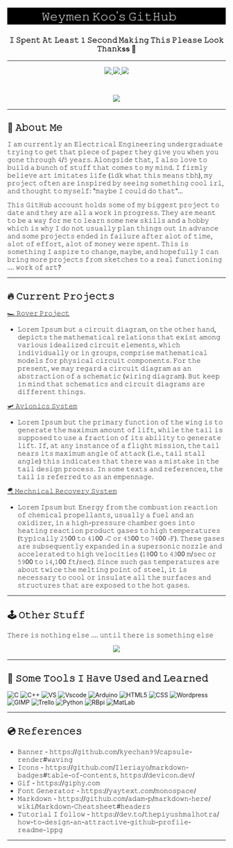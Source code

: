 <p align="center">
  <a href="https://youtu.be/xcaQ95P2-0M" target="_blank">
  <img src="https://github.com/WeymenKoo/WeymenKoo/blob/main/Stuff.png"/>
  </a>
</p>


<h3 align="center">𝙸 𝚂𝚙𝚎𝚗𝚝 𝙰𝚝 𝙻𝚎𝚊𝚜𝚝 𝟷 𝚂𝚎𝚌𝚘𝚗𝚍 𝙼𝚊𝚔𝚒𝚗𝚐 𝚃𝚑𝚒𝚜 𝙿𝚕𝚎𝚊𝚜𝚎 𝙻𝚘𝚘𝚔 𝚃𝚑𝚊𝚗𝚔ss 🍵</h3>

<hr> 

<p align="center">
  <a href="https://www.linkedin.com/in/weymenkoo/" target="_blank">
    <img height="30" src="https://img.shields.io/badge/linkedin-%230077B5.svg?style=for-the-badge&logo=linkedin&logoColor=white"/>
  </a>
  <a href="mailto:kchweymen@gmail.com" target="_blank">
    <img height="30" src="https://img.shields.io/badge/Gmail-D14836?style=for-the-badge&logo=gmail&logoColor=white"/>
  </a>
  <a href="https://www.youtube.com/watch?v=lpiB2wMc49g" target="_blank">
    <img height="30" src="https://img.shields.io/badge/Discord-%237289DA.svg?style=for-the-badge&logo=discord&logoColor=white"/>
  </a>
</p>

<br>

<p align="center">
  <a href="https://youtu.be/b9TE3226T-g">
  <img height="400" src="https://media.giphy.com/media/3ov9jVnbc2E7rCO0Ao/giphy.gif"/>
  </a>
</p>

<hr> 


## 📸 𝙰𝚋𝚘𝚞𝚝 𝙼𝚎 

𝙸 𝚊𝚖 𝚌𝚞𝚛𝚛𝚎𝚗𝚝𝚕𝚢 𝚊𝚗 𝙴𝚕𝚎𝚌𝚝𝚛𝚒𝚌𝚊𝚕 𝙴𝚗𝚐𝚒𝚗𝚎𝚎𝚛𝚒𝚗𝚐 𝚞𝚗𝚍𝚎𝚛𝚐𝚛𝚊𝚍𝚞𝚊𝚝𝚎 𝚝𝚛𝚢𝚒𝚗𝚐 𝚝𝚘 𝚐𝚎𝚝 𝚝𝚑𝚊𝚝 𝚙𝚒𝚎𝚌𝚎 𝚘𝚏 𝚙𝚊𝚙𝚎𝚛 𝚝𝚑𝚎𝚢 𝚐𝚒𝚟𝚎 𝚢𝚘𝚞 𝚠𝚑𝚎𝚗 𝚢𝚘𝚞 𝚐𝚘𝚗𝚎 𝚝𝚑𝚛𝚘𝚞𝚐𝚑 𝟺/𝟻 𝚢𝚎𝚊𝚛𝚜. 𝙰𝚕𝚘𝚗𝚐𝚜𝚒𝚍𝚎 𝚝𝚑𝚊𝚝, 𝙸 𝚊𝚕𝚜𝚘 𝚕𝚘𝚟𝚎 𝚝𝚘 𝚋𝚞𝚒𝚕𝚍 𝚊 𝚋𝚞𝚗𝚌𝚑 𝚘𝚏 𝚜𝚝𝚞𝚏𝚏 𝚝𝚑𝚊𝚝 𝚌𝚘𝚖𝚎𝚜 𝚝𝚘 𝚖𝚢 𝚖𝚒𝚗𝚍. 𝙸 𝚏𝚒𝚛𝚖𝚕𝚢 𝚋𝚎𝚕𝚒𝚎𝚟𝚎 𝚊𝚛𝚝 𝚒𝚖𝚒𝚝𝚊𝚝𝚎𝚜 𝚕𝚒𝚏𝚎 (𝚒𝚍𝚔 𝚠𝚑𝚊𝚝 𝚝𝚑𝚒𝚜 𝚖𝚎𝚊𝚗𝚜 𝚝𝚋𝚑), 𝚖𝚢 𝚙𝚛𝚘𝚓𝚎𝚌𝚝 𝚘𝚏𝚝𝚎𝚗 𝚊𝚛𝚎 𝚒𝚗𝚜𝚙𝚒𝚛𝚎𝚍 𝚋𝚢 𝚜𝚎𝚎𝚒𝚗𝚐 𝚜𝚘𝚖𝚎𝚝𝚑𝚒𝚗𝚐 𝚌𝚘𝚘𝚕 𝚒𝚛𝚕, 𝚊𝚗𝚍 𝚝𝚑𝚘𝚞𝚐𝚑𝚝 𝚝𝚘 𝚖𝚢𝚜𝚎𝚕𝚏: "𝚖𝚊𝚢𝚋𝚎 𝙸 𝚌𝚘𝚞𝚕𝚍 𝚍𝚘 𝚝𝚑𝚊𝚝"...

𝚃𝚑𝚒𝚜 𝙶𝚒𝚝𝙷𝚞𝚋 𝚊𝚌𝚌𝚘𝚞𝚗𝚝 𝚑𝚘𝚕𝚍𝚜 𝚜𝚘𝚖𝚎 𝚘𝚏 𝚖𝚢 𝚋𝚒𝚐𝚐𝚎𝚜𝚝 𝚙𝚛𝚘𝚓𝚎𝚌𝚝 𝚝𝚘 𝚍𝚊𝚝𝚎 𝚊𝚗𝚍 𝚝𝚑𝚎𝚢 𝚊𝚛𝚎 𝚊𝚕𝚕 𝚊 𝚠𝚘𝚛𝚔 𝚒𝚗 𝚙𝚛𝚘𝚐𝚛𝚎𝚜𝚜. 𝚃𝚑𝚎𝚢 𝚊𝚛𝚎 𝚖𝚎𝚊𝚗𝚝 𝚝𝚘 𝚋𝚎 𝚊 𝚠𝚊𝚢 𝚏𝚘𝚛 𝚖𝚎 𝚝𝚘 𝚕𝚎𝚊𝚛𝚗 𝚜𝚘𝚖𝚎 𝚗𝚎𝚠 𝚜𝚔𝚒𝚕𝚕𝚜 𝚊𝚗𝚍 𝚊 𝚑𝚘𝚋𝚋𝚢 𝚠𝚑𝚒𝚌𝚑 𝚒𝚜 𝚠𝚑𝚢 𝙸 𝚍𝚘 𝚗𝚘𝚝 𝚞𝚜𝚞𝚊𝚕𝚕𝚢 𝚙𝚕𝚊𝚗 𝚝𝚑𝚒𝚗𝚐𝚜 𝚘𝚞𝚝 𝚒𝚗 𝚊𝚍𝚟𝚊𝚗𝚌𝚎 𝚊𝚗𝚍 𝚜𝚘𝚖𝚎 𝚙𝚛𝚘𝚓𝚎𝚌𝚝𝚜 𝚎𝚗𝚍𝚎𝚍 𝚒𝚗 𝚏𝚊𝚒𝚕𝚞𝚛𝚎 𝚊𝚏𝚝𝚎𝚛 𝚊𝚕𝚘𝚝 𝚘𝚏 𝚝𝚒𝚖𝚎, 𝚊𝚕𝚘𝚝 𝚘𝚏 𝚎𝚏𝚏𝚘𝚛𝚝, 𝚊𝚕𝚘𝚝 𝚘𝚏 𝚖𝚘𝚗𝚎𝚢 𝚠𝚎𝚛𝚎 𝚜𝚙𝚎𝚗𝚝. 𝚃𝚑𝚒𝚜 𝚒𝚜 𝚜𝚘𝚖𝚎𝚝𝚑𝚒𝚗𝚐 𝙸 𝚊𝚜𝚙𝚒𝚛𝚎 𝚝𝚘 𝚌𝚑𝚊𝚗𝚐𝚎, 𝚖𝚊𝚢𝚋𝚎, 𝚊𝚗𝚍 𝚑𝚘𝚙𝚎𝚏𝚞𝚕𝚕𝚢 𝙸 𝚌𝚊𝚗 𝚋𝚛𝚒𝚗𝚐 𝚖𝚘𝚛𝚎 𝚙𝚛𝚘𝚓𝚎𝚌𝚝𝚜 𝚏𝚛𝚘𝚖 𝚜𝚔𝚎𝚝𝚌𝚑𝚎𝚜 𝚝𝚘 𝚊 𝚛𝚎𝚊𝚕 𝚏𝚞𝚗𝚌𝚝𝚒𝚘𝚗𝚒𝚗𝚐 .... 𝚠𝚘𝚛𝚔 𝚘𝚏 𝚊𝚛𝚝?

<hr>

## 🔥 𝙲𝚞𝚛𝚛𝚎𝚗𝚝 𝙿𝚛𝚘𝚓𝚎𝚌𝚝𝚜

[🏎️ 𝚁𝚘𝚟𝚎𝚛 𝙿𝚛𝚘𝚓𝚎𝚌𝚝](https://github.com/WeymenKoo/Rover-Project)
- 𝙻𝚘𝚛𝚎𝚖 𝙸𝚙𝚜𝚞𝚖 𝚋𝚞𝚝 𝚊 𝚌𝚒𝚛𝚌𝚞𝚒𝚝 𝚍𝚒𝚊𝚐𝚛𝚊𝚖, 𝚘𝚗 𝚝𝚑𝚎 𝚘𝚝𝚑𝚎𝚛 𝚑𝚊𝚗𝚍, 𝚍𝚎𝚙𝚒𝚌𝚝𝚜 𝚝𝚑𝚎 𝚖𝚊𝚝𝚑𝚎𝚖𝚊𝚝𝚒𝚌𝚊𝚕 𝚛𝚎𝚕𝚊𝚝𝚒𝚘𝚗𝚜 𝚝𝚑𝚊𝚝 𝚎𝚡𝚒𝚜𝚝 𝚊𝚖𝚘𝚗𝚐 𝚟𝚊𝚛𝚒𝚘𝚞𝚜 𝚒𝚍𝚎𝚊𝚕𝚒𝚣𝚎𝚍 𝚌𝚒𝚛𝚌𝚞𝚒𝚝 𝚎𝚕𝚎𝚖𝚎𝚗𝚝𝚜, 𝚠𝚑𝚒𝚌𝚑 𝚒𝚗𝚍𝚒𝚟𝚒𝚍𝚞𝚊𝚕𝚕𝚢 𝚘𝚛 𝚒𝚗 𝚐𝚛𝚘𝚞𝚙𝚜, 𝚌𝚘𝚖𝚙𝚛𝚒𝚜𝚎 𝚖𝚊𝚝𝚑𝚎𝚖𝚊𝚝𝚒𝚌𝚊𝚕 𝚖𝚘𝚍𝚎𝚕𝚜 𝚏𝚘𝚛 𝚙𝚑𝚢𝚜𝚒𝚌𝚊𝚕 𝚌𝚒𝚛𝚌𝚞𝚒𝚝 𝚌𝚘𝚖𝚙𝚘𝚗𝚎𝚗𝚝𝚜. 𝙵𝚘𝚛 𝚝𝚑𝚎 𝚙𝚛𝚎𝚜𝚎𝚗𝚝, 𝚠𝚎 𝚖𝚊𝚢 𝚛𝚎𝚐𝚊𝚛𝚍 𝚊 𝚌𝚒𝚛𝚌𝚞𝚒𝚝 𝚍𝚒𝚊𝚐𝚛𝚊𝚖 𝚊𝚜 𝚊𝚗 𝚊𝚋𝚜𝚝𝚛𝚊𝚌𝚝𝚒𝚘𝚗 𝚘𝚏 𝚊 𝚜𝚌𝚑𝚎𝚖𝚊𝚝𝚒𝚌 (𝚠𝚒𝚛𝚒𝚗𝚐 𝚍𝚒𝚊𝚐𝚛𝚊𝚖). 𝙱𝚞𝚝 𝚔𝚎𝚎𝚙 𝚒𝚗 𝚖𝚒𝚗𝚍 𝚝𝚑𝚊𝚝 𝚜𝚌𝚑𝚎𝚖𝚊𝚝𝚒𝚌𝚜 𝚊𝚗𝚍 𝚌𝚒𝚛𝚌𝚞𝚒𝚝 𝚍𝚒𝚊𝚐𝚛𝚊𝚖𝚜 𝚊𝚛𝚎 𝚍𝚒𝚏𝚏𝚎𝚛𝚎𝚗𝚝 𝚝𝚑𝚒𝚗𝚐𝚜. 

[🛩️ 𝙰𝚟𝚒𝚘𝚗𝚒𝚌𝚜 𝚂𝚢𝚜𝚝𝚎𝚖](https://github.com/WeymenKoo/Water-Rocket-Avionics)
- 𝙻𝚘𝚛𝚎𝚖 𝙸𝚙𝚜𝚞𝚖 𝚋𝚞𝚝 𝚝𝚑𝚎 𝚙𝚛𝚒𝚖𝚊𝚛𝚢 𝚏𝚞𝚗𝚌𝚝𝚒𝚘𝚗 𝚘𝚏 𝚝𝚑𝚎 𝚠𝚒𝚗𝚐 𝚒𝚜 𝚝𝚘 𝚐𝚎𝚗𝚎𝚛𝚊𝚝𝚎 𝚝𝚑𝚎 𝚖𝚊𝚡𝚒𝚖𝚞𝚖 𝚊𝚖𝚘𝚞𝚗𝚝 𝚘𝚏 𝚕𝚒𝚏𝚝, 𝚠𝚑𝚒𝚕𝚎 𝚝𝚑𝚎 𝚝𝚊𝚒𝚕 𝚒𝚜 𝚜𝚞𝚙𝚙𝚘𝚜𝚎𝚍 𝚝𝚘 𝚞𝚜𝚎 𝚊 𝚏𝚛𝚊𝚌𝚝𝚒𝚘𝚗 𝚘𝚏 𝚒𝚝𝚜 𝚊𝚋𝚒𝚕𝚒𝚝𝚢 𝚝𝚘 𝚐𝚎𝚗𝚎𝚛𝚊𝚝𝚎 𝚕𝚒𝚏𝚝. 𝙸𝚏, 𝚊𝚝 𝚊𝚗𝚢 𝚒𝚗𝚜𝚝𝚊𝚗𝚌𝚎 𝚘𝚏 𝚊 𝚏𝚕𝚒𝚐𝚑𝚝 𝚖𝚒𝚜𝚜𝚒𝚘𝚗, 𝚝𝚑𝚎 𝚝𝚊𝚒𝚕 𝚗𝚎𝚊𝚛𝚜 𝚒𝚝𝚜 𝚖𝚊𝚡𝚒𝚖𝚞𝚖 𝚊𝚗𝚐𝚕𝚎 𝚘𝚏 𝚊𝚝𝚝𝚊𝚌𝚔 (𝚒.𝚎., 𝚝𝚊𝚒𝚕 𝚜𝚝𝚊𝚕𝚕 𝚊𝚗𝚐𝚕𝚎) 𝚝𝚑𝚒𝚜 𝚒𝚗𝚍𝚒𝚌𝚊𝚝𝚎𝚜 𝚝𝚑𝚊𝚝 𝚝𝚑𝚎𝚛𝚎 𝚠𝚊𝚜 𝚊 𝚖𝚒𝚜𝚝𝚊𝚔𝚎 𝚒𝚗 𝚝𝚑𝚎 𝚝𝚊𝚒𝚕 𝚍𝚎𝚜𝚒𝚐𝚗 𝚙𝚛𝚘𝚌𝚎𝚜𝚜. 𝙸𝚗 𝚜𝚘𝚖𝚎 𝚝𝚎𝚡𝚝𝚜 𝚊𝚗𝚍 𝚛𝚎𝚏𝚎𝚛𝚎𝚗𝚌𝚎𝚜, 𝚝𝚑𝚎 𝚝𝚊𝚒𝚕 𝚒𝚜 𝚛𝚎𝚏𝚎𝚛𝚛𝚎𝚍 𝚝𝚘 𝚊𝚜 𝚊𝚗 𝚎𝚖𝚙𝚎𝚗𝚗𝚊𝚐𝚎.

[🪂 𝙼𝚎𝚌𝚑𝚗𝚒𝚌𝚊𝚕 𝚁𝚎𝚌𝚘𝚟𝚎𝚛𝚢 𝚂𝚢𝚜𝚝𝚎𝚖](https://github.com/WeymenKoo/Water-Rocket-Avionics)
- 𝙻𝚘𝚛𝚎𝚖 𝙸𝚙𝚜𝚞𝚖 𝚋𝚞𝚝 𝙴𝚗𝚎𝚛𝚐𝚢 𝚏𝚛𝚘𝚖 𝚝𝚑𝚎 𝚌𝚘𝚖𝚋𝚞𝚜𝚝𝚒𝚘𝚗 𝚛𝚎𝚊𝚌𝚝𝚒𝚘𝚗 𝚘𝚏 𝚌𝚑𝚎𝚖𝚒𝚌𝚊𝚕 𝚙𝚛𝚘𝚙𝚎𝚕𝚕𝚊𝚗𝚝𝚜, 𝚞𝚜𝚞𝚊𝚕𝚕𝚢 𝚊 𝚏𝚞𝚎𝚕 𝚊𝚗𝚍 𝚊𝚗 𝚘𝚡𝚒𝚍𝚒𝚣𝚎𝚛, 𝚒𝚗 𝚊 𝚑𝚒𝚐𝚑-𝚙𝚛𝚎𝚜𝚜𝚞𝚛𝚎 𝚌𝚑𝚊𝚖𝚋𝚎𝚛 𝚐𝚘𝚎𝚜 𝚒𝚗𝚝𝚘 𝚑𝚎𝚊𝚝𝚒𝚗𝚐 𝚛𝚎𝚊𝚌𝚝𝚒𝚘𝚗 𝚙𝚛𝚘𝚍𝚞𝚌𝚝 𝚐𝚊𝚜𝚎𝚜 𝚝𝚘 𝚑𝚒𝚐𝚑 𝚝𝚎𝚖𝚙𝚎𝚛𝚊𝚝𝚞𝚛𝚎𝚜 (𝚝𝚢𝚙𝚒𝚌𝚊𝚕𝚕𝚢 𝟸𝟻00 𝚝𝚘 𝟺𝟷00 ∘𝙲 𝚘𝚛 𝟺𝟻00 𝚝𝚘 𝟽𝟺00 ∘𝙵). 𝚃𝚑𝚎𝚜𝚎 𝚐𝚊𝚜𝚎𝚜 𝚊𝚛𝚎 𝚜𝚞𝚋𝚜𝚎𝚚𝚞𝚎𝚗𝚝𝚕𝚢 𝚎𝚡𝚙𝚊𝚗𝚍𝚎𝚍 𝚒𝚗 𝚊 𝚜𝚞𝚙𝚎𝚛𝚜𝚘𝚗𝚒𝚌 𝚗𝚘𝚣𝚣𝚕𝚎 𝚊𝚗𝚍 𝚊𝚌𝚌𝚎𝚕𝚎𝚛𝚊𝚝𝚎𝚍 𝚝𝚘 𝚑𝚒𝚐𝚑 𝚟𝚎𝚕𝚘𝚌𝚒𝚝𝚒𝚎𝚜 (𝟷𝟾00 𝚝𝚘 𝟺𝟹00 𝚖/𝚜𝚎𝚌 𝚘𝚛 𝟻𝟿00 𝚝𝚘 𝟷𝟺,𝟷00 𝚏𝚝/𝚜𝚎𝚌). 𝚂𝚒𝚗𝚌𝚎 𝚜𝚞𝚌𝚑 𝚐𝚊𝚜 𝚝𝚎𝚖𝚙𝚎𝚛𝚊𝚝𝚞𝚛𝚎𝚜 𝚊𝚛𝚎 𝚊𝚋𝚘𝚞𝚝 𝚝𝚠𝚒𝚌𝚎 𝚝𝚑𝚎 𝚖𝚎𝚕𝚝𝚒𝚗𝚐 𝚙𝚘𝚒𝚗𝚝 𝚘𝚏 𝚜𝚝𝚎𝚎𝚕, 𝚒𝚝 𝚒𝚜 𝚗𝚎𝚌𝚎𝚜𝚜𝚊𝚛𝚢 𝚝𝚘 𝚌𝚘𝚘𝚕 𝚘𝚛 𝚒𝚗𝚜𝚞𝚕𝚊𝚝𝚎 𝚊𝚕𝚕 𝚝𝚑𝚎 𝚜𝚞𝚛𝚏𝚊𝚌𝚎𝚜 𝚊𝚗𝚍 𝚜𝚝𝚛𝚞𝚌𝚝𝚞𝚛𝚎𝚜 𝚝𝚑𝚊𝚝 𝚊𝚛𝚎 𝚎𝚡𝚙𝚘𝚜𝚎𝚍 𝚝𝚘 𝚝𝚑𝚎 𝚑𝚘𝚝 𝚐𝚊𝚜𝚎𝚜.

<hr>

## 🕹️ 𝙾𝚝𝚑𝚎𝚛 𝚂𝚝𝚞𝚏𝚏

𝚃𝚑𝚎𝚛𝚎 𝚒𝚜 𝚗𝚘𝚝𝚑𝚒𝚗𝚐 𝚎𝚕𝚜𝚎 .... 𝚞𝚗𝚝𝚒𝚕 𝚝𝚑𝚎𝚛𝚎 𝚒𝚜 𝚜𝚘𝚖𝚎𝚝𝚑𝚒𝚗𝚐 𝚎𝚕𝚜𝚎

<p align="center">
  <a href="https://youtu.be/b9TE3226T-g">
  <img height="400" src="https://media.giphy.com/media/3oEduVhPTUAzqm03NS/giphy.gif"/>
  </a>
</p>

<hr>

## 💾 𝚂𝚘𝚖𝚎 𝚃𝚘𝚘𝚕𝚜 𝙸 𝙷𝚊𝚟𝚎 𝚄𝚜𝚎𝚍 𝚊𝚗𝚍 𝙻𝚎𝚊𝚛𝚗𝚎𝚍

<p align="left">
 <img src="https://cdn.jsdelivr.net/gh/devicons/devicon/icons/c/c-line.svg" alt="C" width="45" height="45"/>
<img src="https://cdn.jsdelivr.net/gh/devicons/devicon/icons/cplusplus/cplusplus-line.svg" alt="C++" width="45" height="45"/>
  <img src="https://cdn.jsdelivr.net/gh/devicons/devicon/icons/visualstudio/visualstudio-plain.svg" alt="VS" width="45" height="45"/>
  <img src="https://cdn.jsdelivr.net/gh/devicons/devicon/icons/vscode/vscode-original.svg" alt="Vscode" width="45" height="45"/>
    <img src="https://cdn.jsdelivr.net/gh/devicons/devicon/icons/arduino/arduino-original-wordmark.svg" alt="Arduino" width="45" height="45"/>

<img src="https://cdn.jsdelivr.net/gh/devicons/devicon/icons/html5/html5-plain.svg" alt="HTML5" width="45" height="45"/>
  <img src="https://cdn.jsdelivr.net/gh/devicons/devicon/icons/css3/css3-plain.svg" alt="CSS" width="45" height="45"/>
    <img src="https://cdn.jsdelivr.net/gh/devicons/devicon/icons/wordpress/wordpress-plain.svg" alt="Wordpress" width="45" height="45"/>
  <img src="https://cdn.jsdelivr.net/gh/devicons/devicon/icons/gimp/gimp-original.svg" alt="GIMP" width="45" height="45"/>
  <img src="https://cdn.jsdelivr.net/gh/devicons/devicon/icons/trello/trello-plain.svg" alt="Trello" width="45" height="45"/>

<img src="https://cdn.jsdelivr.net/gh/devicons/devicon/icons/python/python-original.svg" alt="Python" width="45" height="45"/>
<img src="https://cdn.jsdelivr.net/gh/devicons/devicon/icons/raspberrypi/raspberrypi-original.svg" alt="RBpi" width="45" height="45"/>
  <img src="https://cdn.jsdelivr.net/gh/devicons/devicon/icons/matlab/matlab-original.svg" alt="MatLab" width="45" height="45"/>

</p>

<hr>

## 💿 𝚁𝚎𝚏𝚎𝚛𝚎𝚗𝚌𝚎𝚜 

- 𝙱𝚊𝚗𝚗𝚎𝚛 - 𝚑𝚝𝚝𝚙𝚜://𝚐𝚒𝚝𝚑𝚞𝚋.𝚌𝚘𝚖/𝚔𝚢𝚎𝚌𝚑𝚊𝚗𝟿𝟿/𝚌𝚊𝚙𝚜𝚞𝚕𝚎-𝚛𝚎𝚗𝚍𝚎𝚛#𝚠𝚊𝚟𝚒𝚗𝚐
- 𝙸𝚌𝚘𝚗𝚜 - 𝚑𝚝𝚝𝚙𝚜://𝚐𝚒𝚝𝚑𝚞𝚋.𝚌𝚘𝚖/𝙸𝚕𝚎𝚛𝚒𝚊𝚢𝚘/𝚖𝚊𝚛𝚔𝚍𝚘𝚠𝚗-𝚋𝚊𝚍𝚐𝚎𝚜#𝚝𝚊𝚋𝚕𝚎-𝚘𝚏-𝚌𝚘𝚗𝚝𝚎𝚗𝚝𝚜, 𝚑𝚝𝚝𝚙𝚜://𝚍𝚎𝚟𝚒𝚌𝚘𝚗.𝚍𝚎𝚟/
- 𝙶𝚒𝚏 - 𝚑𝚝𝚝𝚙𝚜://𝚐𝚒𝚙𝚑𝚢.𝚌𝚘𝚖
- 𝙵𝚘𝚗𝚝 𝙶𝚎𝚗𝚎𝚛𝚊𝚝𝚘𝚛 - 𝚑𝚝𝚝𝚙𝚜://𝚢𝚊𝚢𝚝𝚎𝚡𝚝.𝚌𝚘𝚖/𝚖𝚘𝚗𝚘𝚜𝚙𝚊𝚌𝚎/
- 𝙼𝚊𝚛𝚔𝚍𝚘𝚠𝚗 - 𝚑𝚝𝚝𝚙𝚜://𝚐𝚒𝚝𝚑𝚞𝚋.𝚌𝚘𝚖/𝚊𝚍𝚊𝚖-𝚙/𝚖𝚊𝚛𝚔𝚍𝚘𝚠𝚗-𝚑𝚎𝚛𝚎/𝚠𝚒𝚔𝚒/𝙼𝚊𝚛𝚔𝚍𝚘𝚠𝚗-𝙲𝚑𝚎𝚊𝚝𝚜𝚑𝚎𝚎𝚝#𝚑𝚎𝚊𝚍𝚎𝚛𝚜
- 𝚃𝚞𝚝𝚘𝚛𝚒𝚊𝚕 𝙸 𝚏𝚘𝚕𝚕𝚘𝚠 - 𝚑𝚝𝚝𝚙𝚜://𝚍𝚎𝚟.𝚝𝚘/𝚝𝚑𝚎𝚙𝚒𝚢𝚞𝚜𝚑𝚖𝚊𝚕𝚑𝚘𝚝𝚛𝚊/𝚑𝚘𝚠-𝚝𝚘-𝚍𝚎𝚜𝚒𝚐𝚗-𝚊𝚗-𝚊𝚝𝚝𝚛𝚊𝚌𝚝𝚒𝚟𝚎-𝚐𝚒𝚝𝚑𝚞𝚋-𝚙𝚛𝚘𝚏𝚒𝚕𝚎-𝚛𝚎𝚊𝚍𝚖𝚎-𝟷𝚙𝚙𝚐

<hr>
